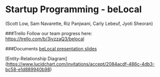 Startup Programming - beLocal
=======

(Scott Low, Sam Navarette, Riz Panjwani, Carly Lebeuf, Jyoti Sheoran)

###Trello 
Follow our team progress here: https://trello.com/b/3ivzzaQ3/belocal

###Documents
[beLocal presentation slides](https://docs.google.com/presentation/d/127o2roBkdHE7jTACNYLP7jXUE_X0euAElPQksTqPJ3A/edit?usp=sharing)

[Entity-Relationship Diagram] (https://www.lucidchart.com/invitations/accept/2084acdf-486c-4db3-bc58-e1d889940b98)
